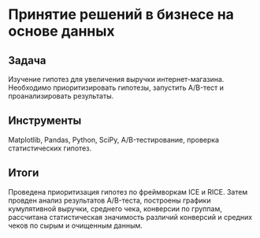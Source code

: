 
# Принятие решений в бизнесе на основе данных


## Задача<a class="tocSkip">

Изучение гипотез для увеличения выручки интернет-магазина. Необходимо приоритизировать гипотезы, запустить A/B-тест и проанализировать результаты.

## Инструменты<a class="tocSkip">

Matplotlib, Pandas, Python, SciPy, A/B-тестирование, проверка статистических гипотез.
  
## Итоги  
Проведена приоритизация гипотез по фреймворкам ICE и RICE. Затем провден анализ
результатов A/B-теста, построены графики кумулятивной выручки, среднего чека,
конверсии по группам, рассчитана статистическая значимость различий конверсий
и средних чеков по сырым и очищенным данным.
